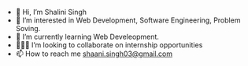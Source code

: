- 👋 Hi, I’m Shalini Singh
- 👀 I’m interested in Web Development, Software Engineering, Problem Soving.
- 🌱 I’m currently learning Web Develeopment.
- 👩🏻‍💻 I’m looking to collaborate on internship opportunities
- 📫 How to reach me shaani.singh03@gmail.com

<!---
shalinisingh-01/shalinisingh-01 is a ✨ special ✨ repository because its `README.md` (this file) appears on your GitHub profile.
You can click the Preview link to take a look at your changes.
--->
